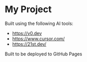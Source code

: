 # My Project 

Built using the following AI tools:
- https://v0.dev
- https://www.cursor.com/
- https://21st.dev/

Built to be deployed to GitHub Pages